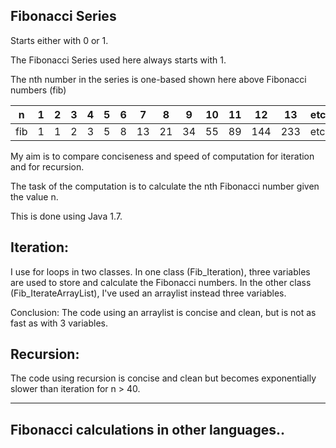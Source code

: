 Fibonacci Series
--
Starts either with 0 or 1.

The Fibonacci Series used here always starts with 1.

The nth number in the series is one-based shown here above Fibonacci numbers (fib)

|  n |  1 | 2  | 3  |4   |5   |6   |7   |8   |9   |10   |11   |12   |13   |etc  |
|---|---|---|---|---|---|---|---|---|---|---|---|---|---|---|
|  fib | 1  | 1  | 2  | 3  | 5  | 8  | 13  | 21  | 34  | 55  | 89  | 144  | 233  | etc  |

My aim is to compare conciseness and speed of computation for iteration and for recursion.

The task of the computation is to calculate the nth Fibonacci number given the value n.

This is done using Java 1.7.

Iteration:
-
I use for loops in two classes.
In one class (Fib_Iteration), three variables are used to store and calculate the Fibonacci numbers.
In the other class (Fib_IterateArrayList), I've used an arraylist instead three variables.

Conclusion: The code using an arraylist is concise and clean, but is not as fast as with 3 variables.

Recursion:
-
The code using recursion is concise and clean but becomes exponentially slower than iteration for n > 40.

-------------

Fibonacci calculations in other languages..
---
